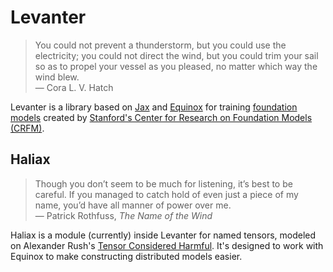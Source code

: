 # Levanter

> You could not prevent a thunderstorm, but you could use the electricity; you could not direct the wind, but you could trim your sail so as to propel your vessel as you pleased, no matter which way the wind blew. <br/>
> — Cora L. V. Hatch 


Levanter is a library based on [Jax](https:://github.com/google/jax) and [Equinox](https://github.com/patrick-kidger/equinox) 
for training [foundation models](https://en.wikipedia.org/wiki/Foundation_models) created by [Stanford's Center for Research
on Foundation Models (CRFM)](https://crfm.stanford.edu/).

## Haliax

> Though you don’t seem to be much for listening, it’s best to be careful. If you managed to catch hold of even just a piece of my name, you’d have all manner of power over me.<br/>
> — Patrick Rothfuss, *The Name of the Wind*

Haliax is a module (currently) inside Levanter for named tensors, modeled on Alexander Rush's [Tensor Considered Harmful](https://arxiv.org/abs/1803.09868).
It's designed to work with Equinox to make constructing distributed models easier.
